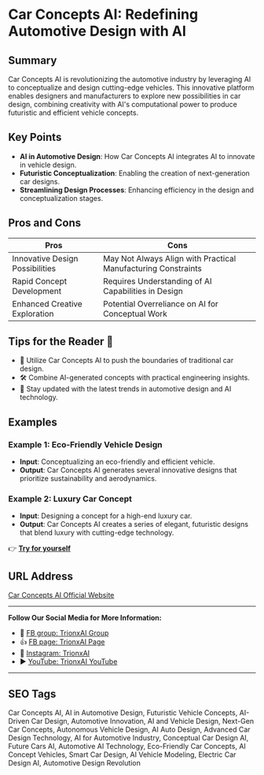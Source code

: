 # Car Concepts AI: Redefining Automotive Design with AI

## Summary
Car Concepts AI is revolutionizing the automotive industry by leveraging AI to conceptualize and design cutting-edge vehicles. This innovative platform enables designers and manufacturers to explore new possibilities in car design, combining creativity with AI's computational power to produce futuristic and efficient vehicle concepts.

## Key Points
- **AI in Automotive Design**: How Car Concepts AI integrates AI to innovate in vehicle design.
- **Futuristic Conceptualization**: Enabling the creation of next-generation car designs.
- **Streamlining Design Processes**: Enhancing efficiency in the design and conceptualization stages.

## Pros and Cons
| Pros                                    | Cons                                   |
|-----------------------------------------|----------------------------------------|
| Innovative Design Possibilities         | May Not Always Align with Practical Manufacturing Constraints |
| Rapid Concept Development               | Requires Understanding of AI Capabilities in Design |
| Enhanced Creative Exploration           | Potential Overreliance on AI for Conceptual Work |

## Tips for the Reader 🚗
- 🚀 Utilize Car Concepts AI to push the boundaries of traditional car design.
- 🛠️ Combine AI-generated concepts with practical engineering insights.
- 🔄 Stay updated with the latest trends in automotive design and AI technology.

## Examples
### Example 1: Eco-Friendly Vehicle Design
- **Input**: Conceptualizing an eco-friendly and efficient vehicle.
- **Output**: Car Concepts AI generates several innovative designs that prioritize sustainability and aerodynamics.

### Example 2: Luxury Car Concept
- **Input**: Designing a concept for a high-end luxury car.
- **Output**: Car Concepts AI creates a series of elegant, futuristic designs that blend luxury with cutting-edge technology.

👉 <a href="https://www.carconceptsai.com/" target="_blank">**Try for yourself**</a>

## URL Address
<a href="https://www.carconceptsai.com/" target="_blank">Car Concepts AI Official Website</a>

---

**Follow Our Social Media for More Information:**
- 📘 <a href="https://www.facebook.com/groups/trionxai" target="_blank">FB group: TrionxAI Group</a>
- 👍 <a href="https://www.facebook.com/ai.trionxai" target="_blank">FB page: TrionxAI Page</a>
- 📸 <a href="https://www.instagram.com/trionxai/" target="_blank">Instagram: TrionxAI</a>
- ▶️ <a href="https://www.youtube.com/@robotdocs/" target="_blank">YouTube: TrionxAI YouTube</a>

---

## SEO Tags
Car Concepts AI, AI in Automotive Design, Futuristic Vehicle Concepts, AI-Driven Car Design, Automotive Innovation, AI and Vehicle Design, Next-Gen Car Concepts, Autonomous Vehicle Design, AI Auto Design, Advanced Car Design Technology, AI for Automotive Industry, Conceptual Car Design AI, Future Cars AI, Automotive AI Technology, Eco-Friendly Car Concepts, AI Concept Vehicles, Smart Car Design, AI Vehicle Modeling, Electric Car Design AI, Automotive Design Revolution
